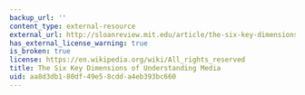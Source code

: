 ```yaml
---
backup_url: ''
content_type: external-resource
external_url: http://sloanreview.mit.edu/article/the-six-key-dimensions-of-understanding-media/
has_external_license_warning: true
is_broken: true
license: https://en.wikipedia.org/wiki/All_rights_reserved
title: The Six Key Dimensions of Understanding Media
uid: aa8d3db1-80df-49e5-8cdd-a4eb393bc660
---
```

